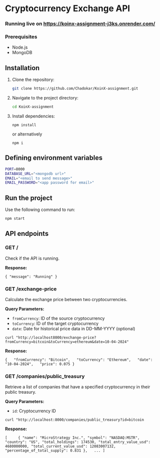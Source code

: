 # Cryptocurrency Exchange API
### Running live on https://koinx-assignment-j3ks.onrender.com/

### Prerequisites

- Node.js
- MongoDB 

## Installation

1. Clone the repository:

    ```bash
    git clone https://github.com/Chadokar/KoinX-assignment.git
    ```

2. Navigate to the project directory:

    ```bash
    cd KoinX-assignment
    ```

3. Install dependencies:

   ```node
   npm install
   ```

   or alternatively

   ```node
   npm i
   ```

## Defining environment variables

```bash
PORT=8000
DATABASE_URL="<mongodb url>"
EMAIL="<email to send message>"
EMAIL_PASSWORD="<app password for email>"
```


## Run the project

Use the following command to run:

```bash
npm start
```


## API endpoints

### GET /

Check if the API is running.

**Response:**

`{ "message": "Running" }`

### GET /exchange-price

Calculate the exchange price between two cryptocurrencies.

**Query Parameters:**

*   `fromCurrency`: ID of the source cryptocurrency
*   `toCurrency`: ID of the target cryptocurrency
*   `date`: Date for historical price data in DD-MM-YYYY (optional)

`curl "http://localhost8000/exchange-price?fromCurrency=bitcoin&toCurrency=ethereum&date=10-04-2024"`

**Response:**

`{   "fromCurrency": "Bitcoin",   "toCurrency": "Ethereum",   "date": "10-04-2024",   "price": 0.075 }`

### GET /companies/public_treasury

Retrieve a list of companies that have a specified cryptocurrency in their public treasury.

**Query Parameters:**

*   `id`: Cryptocurrency ID

`curl "http://localhost:8000/companies/public_treasury?id=bitcoin`

**Response:**

`[     {
    "name": "MicroStrategy Inc.",
    "symbol": "NASDAQ:MSTR",
    "country": "US",
    "total_holdings": 174530,
    "total_entry_value_usd": 4680000000,
    "total_current_value_usd": 12083007132,
    "percentage_of_total_supply": 0.831
  },   ... ]`




